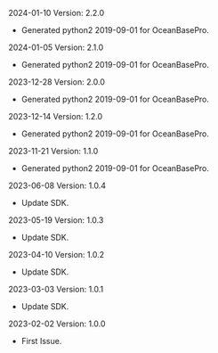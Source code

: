 2024-01-10 Version: 2.2.0
- Generated python2 2019-09-01 for OceanBasePro.

2024-01-05 Version: 2.1.0
- Generated python2 2019-09-01 for OceanBasePro.

2023-12-28 Version: 2.0.0
- Generated python2 2019-09-01 for OceanBasePro.

2023-12-14 Version: 1.2.0
- Generated python2 2019-09-01 for OceanBasePro.

2023-11-21 Version: 1.1.0
- Generated python2 2019-09-01 for OceanBasePro.

2023-06-08 Version: 1.0.4
- Update SDK.

2023-05-19 Version: 1.0.3
- Update SDK.

2023-04-10 Version: 1.0.2
- Update SDK.

2023-03-03 Version: 1.0.1
- Update SDK.

2023-02-02 Version: 1.0.0
- First Issue.

